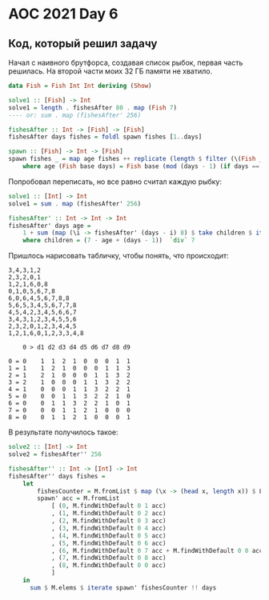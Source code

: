 # AOC 2021 Day 6

## Код, который решил задачу

Начал с наивного брутфорса, создавая список рыбок, первая часть решилась. 
На второй части моих 32 ГБ памяти не хватило.

```haskell
data Fish = Fish Int Int deriving (Show)

solve1 :: [Fish] -> Int
solve1 = length . fishesAfter 80 . map (Fish 7)
---- or: sum . map (fishesAfter' 256)

fishesAfter :: Int -> [Fish] -> [Fish]
fishesAfter days fishes = foldl spawn fishes [1..days]

spawn :: [Fish] -> Int -> [Fish]
spawn fishes _ = map age fishes ++ replicate (length $ filter (\(Fish _ d) -> d == 0) fishes) (Fish 9 8)
    where age (Fish base days) = Fish base (mod (days - 1) (if days == 0 then 7 else base))
```

Попробовал переписать, но все равно считал каждую рыбку:

```haskell
solve1 :: [Int] -> Int
solve1 = sum . map (fishesAfter' 256)

fishesAfter' :: Int -> Int -> Int
fishesAfter' days age =
    1 + sum (map (\i -> fishesAfter' (days - i) 8) $ take children $ iterate (+7) (age + 1))
    where children = (7 - age + (days - 1))  `div` 7
```

Пришлось нарисовать табличку, чтобы понять, что происходит:
```
3,4,3,1,2
2,3,2,0,1
1,2,1,6,0,8
0,1,0,5,6,7,8
6,0,6,4,5,6,7,8,8
5,6,5,3,4,5,6,7,7,8
4,5,4,2,3,4,5,6,6,7
3,4,3,1,2,3,4,5,5,6
2,3,2,0,1,2,3,4,4,5
1,2,1,6,0,1,2,3,3,4,8

    0 > d1 d2 d3 d4 d5 d6 d7 d8 d9

0 = 0    1  1  2  1  0  0  0  1  1
1 = 1    1  2  1  0  0  0  1  1  3
2 = 1    2  1  0  0  0  1  1  3  2
3 = 2    1  0  0  0  1  1  3  2  2
4 = 1    0  0  0  1  1  3  2  2  1
5 = 0    0  0  1  1  3  2  2  1  0
6 = 0    0  1  1  3  2  2  1  0  1
7 = 0    0  0  1  1  2  1  0  0  0
8 = 0    0  1  1  2  1  0  0  0  1
```

В результате получилось такое:
```haskell
solve2 :: [Int] -> Int
solve2 = fishesAfter'' 256

fishesAfter'' :: Int -> [Int] -> Int
fishesAfter'' days fishes =
    let
        fishesCounter = M.fromList $ map (\x -> (head x, length x)) $ L.group $ L.sort fishes
        spawn' acc = M.fromList
            [ (0, M.findWithDefault 0 1 acc)
            , (1, M.findWithDefault 0 2 acc)
            , (2, M.findWithDefault 0 3 acc)
            , (3, M.findWithDefault 0 4 acc)
            , (4, M.findWithDefault 0 5 acc)
            , (5, M.findWithDefault 0 6 acc)
            , (6, M.findWithDefault 0 7 acc + M.findWithDefault 0 0 acc)
            , (7, M.findWithDefault 0 8 acc)
            , (8, M.findWithDefault 0 0 acc)
            ]
    in
      sum $ M.elems $ iterate spawn' fishesCounter !! days
```